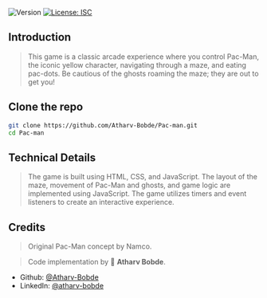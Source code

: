 
<p>
  <img alt="Version" src="https://img.shields.io/badge/version-1.0.0-blue.svg?cacheSeconds=2592000" />
  <a href="#" target="_blank">
    <img alt="License: ISC" src="https://img.shields.io/badge/License-ISC-yellow.svg" />
  </a>
</p>
<h2>Introduction</h2>

>  This game is a classic arcade experience where you control Pac-Man, the iconic yellow character, navigating through a maze, and eating pac-dots. Be cautious of the ghosts roaming the maze; they are out to get you!

## Clone the repo
```sh
git clone https://github.com/Atharv-Bobde/Pac-man.git
cd Pac-man
```
## Technical Details

>The game is built using HTML, CSS, and JavaScript. The layout of the maze, movement of Pac-Man and ghosts, and game logic are implemented using JavaScript. The game utilizes timers and event listeners to create an interactive experience.

## Credits

>Original Pac-Man concept by Namco.

>Code implementation by 👤 **Atharv Bobde**.


* Github: [@Atharv-Bobde](https://github.com/Atharv-Bobde)
* LinkedIn: [@atharv-bobde](https://linkedin.com/in/atharv-bobde-848737192)
